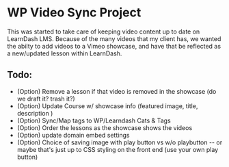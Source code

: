 # WP Video Sync Project
This was started to take care of keeping video content up to date on LearnDash LMS. Because of the many videos that my client has, we wanted the abilty to add videos to a Vimeo showcase, and have that be reflected as a new/updated lesson within LearnDash.

## Todo:
- (Option) Remove a lesson if that video is removed in the showcase (do we draft it? trash it?)
- (Option) Update Course w/ showcase info (featured image, title, description )
- (Option) Sync/Map tags to WP/Learndash Cats & Tags
- (Option) Order the lessons as the showcase shows the videos
- (Option) update domain embed settings
- (Option) Choice of saving image with play button vs w/o playbutton -- or maybe that's just up to CSS styling on the front end (use your own play button)

